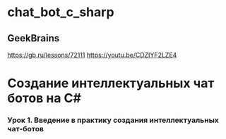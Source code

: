 # chat_bot_c_sharp
GeekBrains
---
https://gb.ru/lessons/72111
https://youtu.be/CDZIYF2LZE4

# Создание интеллектуальных чат ботов на C#

### Урок 1. Введение в практику создания интеллектуальных чат-ботов
